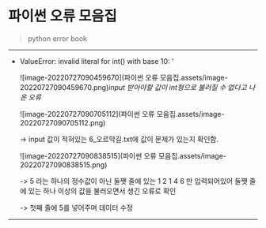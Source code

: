 # 파이썬 오류 모음집

> python error book

---



- ValueError: invalid literal for int() with base 10: '

  ![image-20220727090459670](파이썬 오류 모음집.assets/image-20220727090459670.png)_input 받아야할 값이 int형으로 불러질 수 없다고 나온 오류_

  

  ![image-20220727090705112](파이썬 오류 모음집.assets/image-20220727090705112.png)

  -> input 값이 적혀있는 6_오르막길.txt에 값이 문제가 있는지 확인함.

  ![image-20220727090838515](파이썬 오류 모음집.assets/image-20220727090838515.png)

  -> 5 라는 하나의 정수값이 아닌  둘쨋 줄에 있는 1 2 1 4 6 만 입력되어있어 둘쨋 줄에 있는 하나 이상의 값을 불러오면서 생긴 오류로 확인

  -> 첫째 줄에 5를 넣어주며 데이터 수정

---

